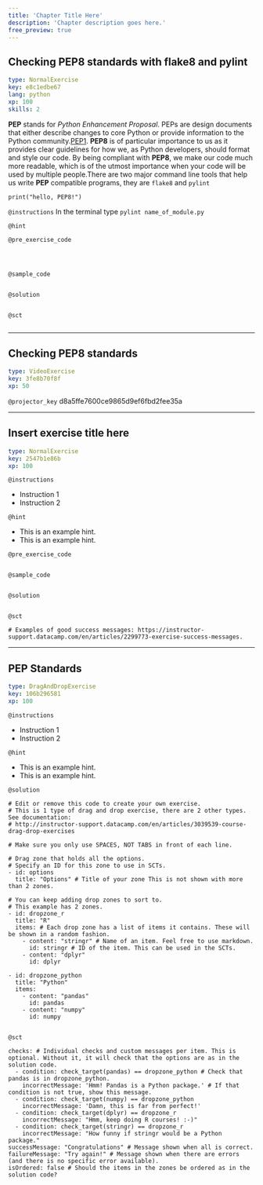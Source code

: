 ```yaml
---
title: 'Chapter Title Here'
description: 'Chapter description goes here.'
free_preview: true
---
```


## Checking PEP8 standards with flake8 and pylint

```yaml
type: NormalExercise
key: e8c1edbe67
lang: python
xp: 100
skills: 2
```

__PEP__ stands for *Python Enhancement Proposal*. PEPs are design documents that either describe changes to core Python or provide information to the Python community.[PEP1](https://www.python.org/dev/peps/pep-0001/#pep-audience). __PEP8__ is of particular importance to us as it provides clear guidelines for how we, as Python developers, should format and style our code.  By being compliant with __PEP8__, we make our code much more readable, which is of the utmost importance when your code will be used by multiple people.There are two major command line tools that help us write __PEP__ compatible programs, they are `flake8` and `pylint`
```
print("hello, PEP8!")
```

`@instructions`
In the terminal type `pylint name_of_module.py`

`@hint`


`@pre_exercise_code`
```{python}

  
```

`@sample_code`
```{python}

```

`@solution`
```{python}

```

`@sct`
```{python}

```

---

## Checking PEP8 standards

```yaml
type: VideoExercise
key: 3fe8b70f8f
xp: 50
```

`@projector_key`
d8a5ffe7600ce9865d9ef6fbd2fee35a

---

## Insert exercise title here

```yaml
type: NormalExercise
key: 2547b1e86b
xp: 100
```

<!-- Guidelines for contexts: https://instructor-support.datacamp.com/en/articles/2375526-course-coding-exercises. -->

`@instructions`
<!-- Guidelines for instructions https://instructor-support.datacamp.com/en/articles/2375526-course-coding-exercises. -->
- Instruction 1
- Instruction 2

`@hint`
<!-- Examples of good hints: https://instructor-support.datacamp.com/en/articles/2379164-hints-best-practices. -->
- This is an example hint.
- This is an example hint.

`@pre_exercise_code`
```{python}

```

`@sample_code`
```{python}

```

`@solution`
```{python}

```

`@sct`
```{python}
# Examples of good success messages: https://instructor-support.datacamp.com/en/articles/2299773-exercise-success-messages.
```

---

## PEP Standards

```yaml
type: DragAndDropExercise
key: 106b296581
xp: 100
```

<!-- Guidelines for contexts: https://instructor-support.datacamp.com/en/articles/2375526-course-coding-exercises. -->

`@instructions`
<!-- Guidelines for instructions https://instructor-support.datacamp.com/en/articles/2375526-course-coding-exercises. -->
- Instruction 1
- Instruction 2

`@hint`
<!-- Examples of good hints: https://instructor-support.datacamp.com/en/articles/2379164-hints-best-practices. -->
- This is an example hint.
- This is an example hint.

`@solution`
```{python}
# Edit or remove this code to create your own exercise.
# This is 1 type of drag and drop exercise, there are 2 other types. See documentation:
# http://instructor-support.datacamp.com/en/articles/3039539-course-drag-drop-exercises

# Make sure you only use SPACES, NOT TABS in front of each line.

# Drag zone that holds all the options.
# Specify an ID for this zone to use in SCTs.
- id: options
  title: "Options" # Title of your zone This is not shown with more than 2 zones.

# You can keep adding drop zones to sort to.
# This example has 2 zones.
- id: dropzone_r
  title: "R"
  items: # Each drop zone has a list of items it contains. These will be shown in a random fashion.
    - content: "stringr" # Name of an item. Feel free to use markdown.
      id: stringr # ID of the item. This can be used in the SCTs.
    - content: "dplyr"
      id: dplyr

- id: dropzone_python
  title: "Python"
  items:
    - content: "pandas"
      id: pandas
    - content: "numpy"
      id: numpy
      
```

`@sct`
```{python}
checks: # Individual checks and custom messages per item. This is optional. Without it, it will check that the options are as in the solution code.
  - condition: check_target(pandas) == dropzone_python # Check that pandas is in dropzone_python.
    incorrectMessage: 'Hmm! Pandas is a Python package.' # If that condition is not true, show this message.
  - condition: check_target(numpy) == dropzone_python
    incorrectMessage: 'Damn, this is far from perfect!'
  - condition: check_target(dplyr) == dropzone_r
    incorrectMessage: "Hmm, keep doing R courses! :-)"
  - condition: check_target(stringr) == dropzone_r
    incorrectMessage: "How funny if stringr would be a Python package."
successMessage: "Congratulations" # Message shown when all is correct.
failureMessage: "Try again!" # Message shown when there are errors (and there is no specific error available).
isOrdered: false # Should the items in the zones be ordered as in the solution code?
```
